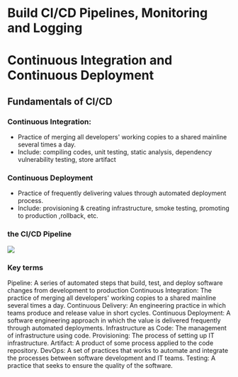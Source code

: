 # Build CI/CD Pipelines, Monitoring and Logging

# Continuous Integration and Continuous Deployment

## Fundamentals of CI/CD
### Continuous Integration:
- Practice of merging all developers' working copies to a shared mainline several times a day.
- Include: compiling codes, unit testing, static analysis, dependency vulnerability testing, store artifact

### Continuous Deployment
- Practice of frequently delivering values through automated deployment process.
- Include: provisioning & creating infrastructure, smoke testing, promoting to production ,rollback, etc.

### the CI/CD Pipeline

![](https://video.udacity-data.com/topher/2020/July/5f0c9a06_screen-shot-2020-07-13-at-10.26.22-am/screen-shot-2020-07-13-at-10.26.22-am.png)

### Key terms
Pipeline: A series of automated steps that build, test, and deploy software changes from development to production
Continuous Integration: The practice of merging all developers' working copies to a shared mainline several times a day.
Continuous Delivery: An engineering practice in which teams produce and release value in short cycles.
Continuous Deployment: A software engineering approach in which the value is delivered frequently through automated deployments.
Infrastructure as Code: The management of infrastructure using code.
Provisioning: The process of setting up IT infrastructure.
Artifact: A product of some process applied to the code repository.
DevOps: A set of practices that works to automate and integrate the processes between software development and IT teams.
Testing: A practice that seeks to ensure the quality of the software.
